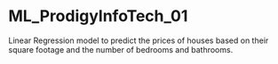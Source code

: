 # ML_ProdigyInfoTech_01
Linear Regression model to predict the prices of houses based on their square footage and the number of bedrooms and bathrooms.
